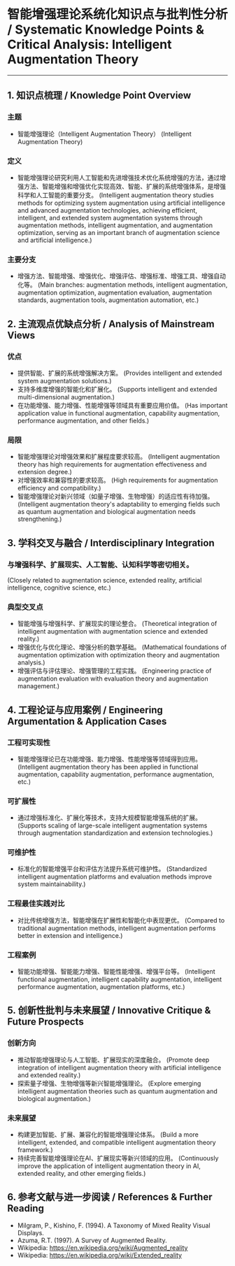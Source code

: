 # 智能增强理论系统化知识点与批判性分析 / Systematic Knowledge Points & Critical Analysis: Intelligent Augmentation Theory

---

## 1. 知识点梳理 / Knowledge Point Overview

### 主题
- 智能增强理论（Intelligent Augmentation Theory）
  (Intelligent Augmentation Theory)

### 定义
- 智能增强理论研究利用人工智能和先进增强技术优化系统增强的方法，通过增强方法、智能增强和增强优化实现高效、智能、扩展的系统增强体系，是增强科学和人工智能的重要分支。
  (Intelligent augmentation theory studies methods for optimizing system augmentation using artificial intelligence and advanced augmentation technologies, achieving efficient, intelligent, and extended system augmentation systems through augmentation methods, intelligent augmentation, and augmentation optimization, serving as an important branch of augmentation science and artificial intelligence.)

### 主要分支
- 增强方法、智能增强、增强优化、增强评估、增强标准、增强工具、增强自动化等。
  (Main branches: augmentation methods, intelligent augmentation, augmentation optimization, augmentation evaluation, augmentation standards, augmentation tools, augmentation automation, etc.)

## 2. 主流观点优缺点分析 / Analysis of Mainstream Views

### 优点
- 提供智能、扩展的系统增强解决方案。
  (Provides intelligent and extended system augmentation solutions.)
- 支持多维度增强的智能化和扩展化。
  (Supports intelligent and extended multi-dimensional augmentation.)
- 在功能增强、能力增强、性能增强等领域具有重要应用价值。
  (Has important application value in functional augmentation, capability augmentation, performance augmentation, and other fields.)

### 局限
- 智能增强理论对增强效果和扩展程度要求较高。
  (Intelligent augmentation theory has high requirements for augmentation effectiveness and extension degree.)
- 对增强效率和兼容性的要求较高。
  (High requirements for augmentation efficiency and compatibility.)
- 智能增强理论对新兴领域（如量子增强、生物增强）的适应性有待加强。
  (Intelligent augmentation theory's adaptability to emerging fields such as quantum augmentation and biological augmentation needs strengthening.)

## 3. 学科交叉与融合 / Interdisciplinary Integration

### 与增强科学、扩展现实、人工智能、认知科学等密切相关。
  (Closely related to augmentation science, extended reality, artificial intelligence, cognitive science, etc.)

### 典型交叉点
- 智能增强与增强科学、扩展现实的理论整合。
  (Theoretical integration of intelligent augmentation with augmentation science and extended reality.)
- 增强优化与优化理论、增强分析的数学基础。
  (Mathematical foundations of augmentation optimization with optimization theory and augmentation analysis.)
- 增强评估与评估理论、增强管理的工程实践。
  (Engineering practice of augmentation evaluation with evaluation theory and augmentation management.)

## 4. 工程论证与应用案例 / Engineering Argumentation & Application Cases

### 工程可实现性
- 智能增强理论已在功能增强、能力增强、性能增强等领域得到应用。
  (Intelligent augmentation theory has been applied in functional augmentation, capability augmentation, performance augmentation, etc.)

### 可扩展性
- 通过增强标准化、扩展化等技术，支持大规模智能增强系统的扩展。
  (Supports scaling of large-scale intelligent augmentation systems through augmentation standardization and extension technologies.)

### 可维护性
- 标准化的智能增强平台和评估方法提升系统可维护性。
  (Standardized intelligent augmentation platforms and evaluation methods improve system maintainability.)

### 工程最佳实践对比
- 对比传统增强方法，智能增强在扩展性和智能化中表现更优。
  (Compared to traditional augmentation methods, intelligent augmentation performs better in extension and intelligence.)

### 工程案例
- 智能功能增强、智能能力增强、智能性能增强、增强平台等。
  (Intelligent functional augmentation, intelligent capability augmentation, intelligent performance augmentation, augmentation platforms, etc.)

## 5. 创新性批判与未来展望 / Innovative Critique & Future Prospects

### 创新方向
- 推动智能增强理论与人工智能、扩展现实的深度融合。
  (Promote deep integration of intelligent augmentation theory with artificial intelligence and extended reality.)
- 探索量子增强、生物增强等新兴智能增强理论。
  (Explore emerging intelligent augmentation theories such as quantum augmentation and biological augmentation.)

### 未来展望
- 构建更加智能、扩展、兼容化的智能增强理论体系。
  (Build a more intelligent, extended, and compatible intelligent augmentation theory framework.)
- 持续完善智能增强理论在AI、扩展现实等新兴领域的应用。
  (Continuously improve the application of intelligent augmentation theory in AI, extended reality, and other emerging fields.)

## 6. 参考文献与进一步阅读 / References & Further Reading

- Milgram, P., Kishino, F. (1994). A Taxonomy of Mixed Reality Visual Displays.
- Azuma, R.T. (1997). A Survey of Augmented Reality.
- Wikipedia: <https://en.wikipedia.org/wiki/Augmented_reality>
- Wikipedia: <https://en.wikipedia.org/wiki/Extended_reality> 